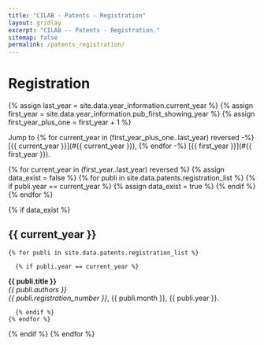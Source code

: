 ```yaml
---
title: "CILAB - Patents - Registration"
layout: gridlay
excerpt: "CILAB -- Patents - Registration."
sitemap: false
permalink: /patents_registration/
---
```


# Registration

{% assign last_year = site.data.year_information.current_year %}
{% assign first_year = site.data.year_information.pub_first_showing_year %}
{% assign first_year_plus_one = first_year + 1 %}

Jump to
{% for current_year in (first_year_plus_one..last_year) reversed -%}
[{{ current_year }}](#{{ current_year }}),
{% endfor -%}
[{{ first_year }}](#{{ first_year }}).<br />

{% for current_year in (first_year..last_year) reversed %}
  {% assign data_exist = false %}
  {% for publi in site.data.patents.registration_list %}
    {% if publi.year == current_year %}
      {% assign data_exist = true %}
    {% endif %}
  {% endfor %}

  {% if data_exist %}
## {{ current_year }}
    {% for publi in site.data.patents.registration_list %}

      {% if publi.year == current_year %}
<strong>{{ publi.title }}</strong> <br />
<em>{{ publi.authors }}</em> <br />
<em>{{ publi.registration_number }}</em>, {{ publi.month }}, {{ publi.year }}.<br />

      {% endif %}
    {% endfor %}
  {% endif %}
{% endfor %}